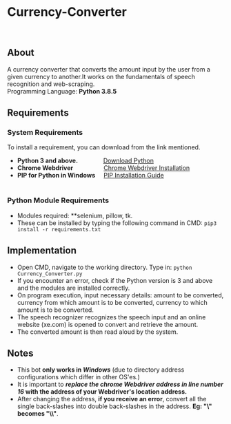 # Currency-Converter
&nbsp;&nbsp;&nbsp;&nbsp;&nbsp;&nbsp;&nbsp;&nbsp;&nbsp;&nbsp;&nbsp;&nbsp;&nbsp;&nbsp;&nbsp;&nbsp;&nbsp;&nbsp;&nbsp;&nbsp;&nbsp;&nbsp;&nbsp;&nbsp;&nbsp;&nbsp;&nbsp;&nbsp;&nbsp;&nbsp;&nbsp;&nbsp;&nbsp;&nbsp;&nbsp;&nbsp;

## About 
A currency converter that converts the amount input by the user from a given currency to another.It works on the fundamentals of speech recognition and web-scraping. <br>
Programming Language: **Python 3.8.5**

## Requirements 

### System Requirements
To install a requirement, you can download from the link mentioned.
- **Python 3 and above.**            &nbsp;&nbsp;&nbsp;&nbsp;&nbsp;&nbsp;&nbsp;&nbsp;&nbsp;&nbsp;&nbsp;&nbsp;&nbsp;&nbsp;[Download Python](https://www.python.org/downloads/)
- **Chrome Webdriver**               &nbsp;&nbsp;&nbsp;&nbsp;&nbsp;&nbsp;&nbsp;&nbsp;&nbsp;&nbsp;&nbsp;&nbsp;&nbsp;&nbsp;&nbsp;&nbsp;&nbsp;[Chrome Webdriver Installation](https://chromedriver.chromium.org/downloads) 
- **PIP for Python in Windows**      &nbsp;&nbsp;&nbsp;&nbsp;[PIP Installation Guide](https://phoenixnap.com/kb/install-pip-windows) <br> <br>

### Python Module Requirements

- Modules required: **selenium, pillow, tk. <br>
- These can be installed by typing the following command in CMD: ```pip3 install -r requirements.txt```
     
         
## Implementation 

- Open CMD, navigate to the working directory. Type in:  ```python Currency_Converter.py``` 
- If you encounter an error, check if the Python version is 3 and above and the modules are installed correctly.
- On program execution, input necessary details: amount to be converted, currency from which amount is to be converted, currency to which amount is to be converted.  
- The speech recognizer recognizes the speech input and an online website (xe.com) is opened to convert and retrieve the amount.
- The converted amount is then read aloud by the system.

## Notes 
- This bot **only works in _Windows_** (due to directory address configurations which differ in other OS'es.)
- It is important to **_replace the chrome Webdriver address in line number 16_ with the address of your Webdriver's location address.** 
- After changing the address, **if you receive an error**, convert all the single back-slashes into double back-slashes in the address. **Eg: "\\" becomes "\\\\"**. 


&nbsp;&nbsp;&nbsp;&nbsp;&nbsp;&nbsp;&nbsp;&nbsp;&nbsp;&nbsp;&nbsp;&nbsp;&nbsp;&nbsp;
